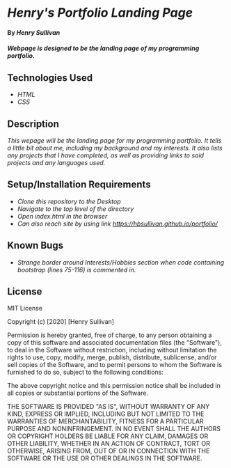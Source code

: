 # _Henry's Portfolio Landing Page_

#### By _**Henry Sullivan**_

#### _Webpage is designed to be the landing page of my programming portfolio._

## Technologies Used

* _HTML_
* _CSS_

## Description

_This wepage will be the landing page for my programming portfolio. It tells a little bit about me, including my background and my interests. It also lists any projects that I have completed, as well as providing links to said projects and any languages used._

## Setup/Installation Requirements

* _Clone this repository to the Desktop_
* _Navigate to the top level of the directory_
* _Open index.html in the browser_
* _Can also reach site by using link https://hbsullivan.github.io/portfolio/_


## Known Bugs

* _Strange border around Interests/Hobbies section when code containing bootstrap (lines 75-116) is commented in._

## License

MIT License

Copyright (c) [2020] [Henry Sullivan]

Permission is hereby granted, free of charge, to any person obtaining a copy
of this software and associated documentation files (the "Software"), to deal
in the Software without restriction, including without limitation the rights
to use, copy, modify, merge, publish, distribute, sublicense, and/or sell
copies of the Software, and to permit persons to whom the Software is
furnished to do so, subject to the following conditions:

The above copyright notice and this permission notice shall be included in all
copies or substantial portions of the Software.

THE SOFTWARE IS PROVIDED "AS IS", WITHOUT WARRANTY OF ANY KIND, EXPRESS OR
IMPLIED, INCLUDING BUT NOT LIMITED TO THE WARRANTIES OF MERCHANTABILITY,
FITNESS FOR A PARTICULAR PURPOSE AND NONINFRINGEMENT. IN NO EVENT SHALL THE
AUTHORS OR COPYRIGHT HOLDERS BE LIABLE FOR ANY CLAIM, DAMAGES OR OTHER
LIABILITY, WHETHER IN AN ACTION OF CONTRACT, TORT OR OTHERWISE, ARISING FROM,
OUT OF OR IN CONNECTION WITH THE SOFTWARE OR THE USE OR OTHER DEALINGS IN THE
SOFTWARE.

